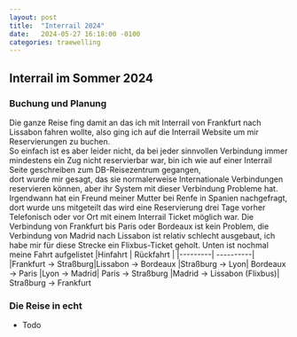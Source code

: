 ```yaml
---
layout: post
title:  "Interrail 2024"
date:   2024-05-27 16:18:00 -0100
categories: traewelling
---
```

## Interrail im Sommer 2024


### Buchung und Planung

Die ganze Reise fing damit an das ich mit Interrail von Frankfurt nach Lissabon fahren wollte, also ging ich auf die Interrail Website um mir Reservierungen zu buchen.  
So einfach ist es aber leider nicht, da bei jeder sinnvollen Verbindung immer mindestens ein Zug nicht reservierbar war, bin ich wie auf einer Interrail Seite geschreiben zum DB-Reisezentrum gegangen,  
dort wurde mir gesagt, das sie normalerweise Internationale Verbindungen reservieren können, aber ihr System mit dieser Verbindung Probleme hat. Irgendwann hat ein Freund meiner Mutter bei Renfe in Spanien nachgefragt, dort wurde uns mitgeteilt das wird eine Reservierung drei Tage vorher Telefonisch oder vor Ort mit einem Interrail Ticket möglich war. Die Verbindung von Frankfurt bis Paris oder Bordeaux ist kein Problem, die Verbindung von Madrid nach Lissabon ist relativ schlecht ausgebaut, ich habe mir für diese Strecke ein Flixbus-Ticket geholt. Unten ist nochmal meine Fahrt aufgelistet
|Hinfahrt | Rückfahrt |
|---------| ----------|
|Frankfurt -> Straßburg|Lissabon -> Bordeaux 
|Straßburg -> Lyon| Bordeaux -> Paris
|Lyon -> Madrid| Paris -> Straßburg
|Madrid -> Lissabon (Flixbus)| Straßburg -> Frankfurt

### Die Reise in echt
* Todo